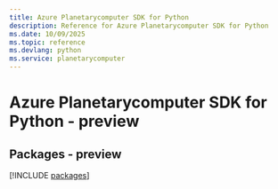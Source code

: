 ```yaml
---
title: Azure Planetarycomputer SDK for Python
description: Reference for Azure Planetarycomputer SDK for Python
ms.date: 10/09/2025
ms.topic: reference
ms.devlang: python
ms.service: planetarycomputer
---
```

# Azure Planetarycomputer SDK for Python - preview
## Packages - preview
[!INCLUDE [packages](planetarycomputer-index.md)]